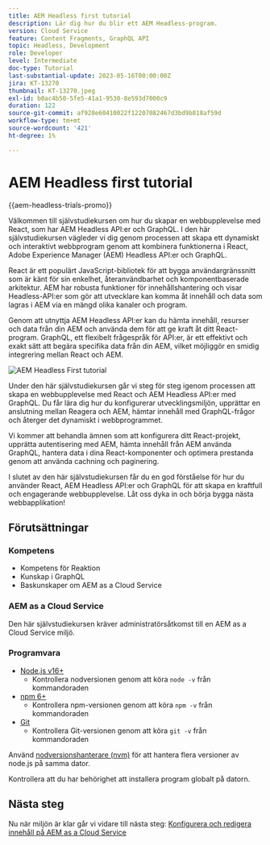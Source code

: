 ```yaml
---
title: AEM Headless first tutorial
description: Lär dig hur du blir ett AEM Headless-program.
version: Cloud Service
feature: Content Fragments, GraphQL API
topic: Headless, Development
role: Developer
level: Intermediate
doc-type: Tutorial
last-substantial-update: 2023-05-16T00:00:00Z
jira: KT-13270
thumbnail: KT-13270.jpeg
exl-id: b0ac4b50-5fe5-41a1-9530-8e593d7000c9
duration: 122
source-git-commit: af928e60410022f12207082467d3bd9b818af59d
workflow-type: tm+mt
source-wordcount: '421'
ht-degree: 1%

---
```


# AEM Headless first tutorial

{{aem-headless-trials-promo}}

Välkommen till självstudiekursen om hur du skapar en webbupplevelse med React, som har AEM Headless API:er och GraphQL. I den här självstudiekursen vägleder vi dig genom processen att skapa ett dynamiskt och interaktivt webbprogram genom att kombinera funktionerna i React, Adobe Experience Manager (AEM) Headless API:er och GraphQL.

React är ett populärt JavaScript-bibliotek för att bygga användargränssnitt som är känt för sin enkelhet, återanvändbarhet och komponentbaserade arkitektur. AEM har robusta funktioner för innehållshantering och visar Headless-API:er som gör att utvecklare kan komma åt innehåll och data som lagras i AEM via en mängd olika kanaler och program.

Genom att utnyttja AEM Headless API:er kan du hämta innehåll, resurser och data från din AEM och använda dem för att ge kraft åt ditt React-program. GraphQL, ett flexibelt frågespråk för API:er, är ett effektivt och exakt sätt att begära specifika data från din AEM, vilket möjliggör en smidig integrering mellan React och AEM.

![AEM Headless First tutorial](./assets/overview/overview.png)

Under den här självstudiekursen går vi steg för steg igenom processen att skapa en webbupplevelse med React och AEM Headless API:er med GraphQL. Du får lära dig hur du konfigurerar utvecklingsmiljön, upprättar en anslutning mellan Reagera och AEM, hämtar innehåll med GraphQL-frågor och återger det dynamiskt i webbprogrammet.

Vi kommer att behandla ämnen som att konfigurera ditt React-projekt, upprätta autentisering med AEM, hämta innehåll från AEM använda GraphQL, hantera data i dina React-komponenter och optimera prestanda genom att använda cachning och paginering.

I slutet av den här självstudiekursen får du en god förståelse för hur du använder React, AEM Headless API:er och GraphQL för att skapa en kraftfull och engagerande webbupplevelse. Låt oss dyka in och börja bygga nästa webbapplikation!

## Förutsättningar

### Kompetens

+ Kompetens för Reaktion
+ Kunskap i GraphQL
+ Baskunskaper om AEM as a Cloud Service

### AEM as a Cloud Service

Den här självstudiekursen kräver administratörsåtkomst till en AEM as a Cloud Service miljö.

### Programvara

+ [Node.js v16+](https://nodejs.org/en/)
   + Kontrollera nodversionen genom att köra `node -v` från kommandoraden
+ [npm 6+](https://www.npmjs.com/)
   + Kontrollera npm-versionen genom att köra `npm -v` från kommandoraden
+ [Git](https://git-scm.com/)
   + Kontrollera Git-versionen genom att köra `git -v` från kommandoraden

Använd [nodversionshanterare (nvm)](https://github.com/nvm-sh/nvm) för att hantera flera versioner av node.js på samma dator.

Kontrollera att du har behörighet att installera program globalt på datorn.

## Nästa steg

Nu när miljön är klar går vi vidare till nästa steg: [Konfigurera och redigera innehåll på AEM as a Cloud Service](./1-content-modeling.md)
